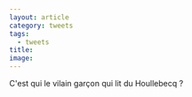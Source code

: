 ```yaml
---
layout: article
category: tweets
tags:
  - tweets
title: 
image:
---
```


C'est qui le vilain garçon qui lit du Houllebecq ?